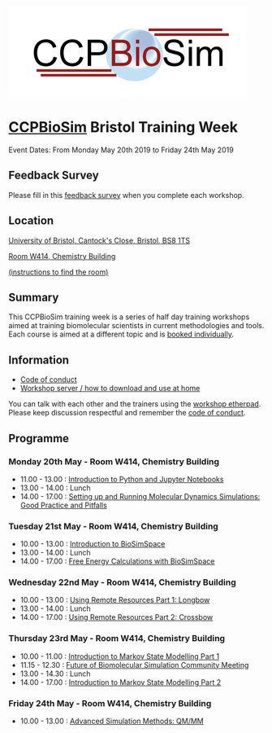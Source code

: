 ![CCPBioSim logo](../../images/ccpbiosim_logo.png)

# [CCPBioSim](https://ccpbiosim.ac.uk) Bristol Training Week

Event Dates: From Monday May 20th 2019 to Friday 24th May 2019

## Feedback Survey

Please fill in this [feedback survey](feedback.md) when you complete each
workshop.

## Location

[University of Bristol, Cantock's Close, Bristol, BS8 1TS](https://goo.gl/maps/qF8VTFMuYRC2)

[Room W414, Chemistry Building](room.md)

[(instructions to find the room)](room.md)

## Summary

This CCPBioSim training week is a series of half day training workshops aimed
at training biomolecular scientists in current methodologies and tools. Each
course is aimed at a different topic and is [booked individually](http://www.cvent.com/d/9tqvyd).

## Information

* [Code of conduct](https://ccpbiosim.github.io/workshop/events/bristol2019/conduct.html)
* [Workshop server / how to download and use at home](https://ccpbiosim.github.io/workshop/events/bristol2019/server.html)

You can talk with each other and the trainers using the
<a href="https://etherpad.net/p/ccpbiosim_bristol19" target="_blank">workshop etherpad</a>. Please
keep discussion respectful and remember the [code of conduct](https://ccpbiosim.github.io/workshop/events/bristol2019/conduct.html).

## Programme

### Monday 20th May - Room W414, Chemistry Building

* 11.00 - 13.00 : [Introduction to Python and Jupyter Notebooks](https://ccpbiosim.github.io/python_and_data)
* 13.00 - 14.00 : Lunch
* 14.00 - 17.00 : [Setting up and Running Molecular Dynamics Simulations: Good Practice and Pitfalls](https://ccpbiosim.github.io/md_workshop)

### Tuesday 21st May - Room W414, Chemistry Building

* 10.00 - 13.00 : [Introduction to BioSimSpace](https://ccpbiosim.github.io/biosimspace_workshop)
* 13.00 - 14.00 : Lunch
* 14.00 - 17.00 : [Free Energy Calculations with BioSimSpace]()

### Wednesday 22nd May - Room W414, Chemistry Building

* 10.00 - 13.00 : [Using Remote Resources Part 1: Longbow](https://github.com/CCPBioSim/longbow-workshop)
* 13.00 - 14.00 : Lunch
* 14.00 - 17.00 : [Using Remote Resources Part 2: Crossbow](https://github.com/CCPBioSim/longbow-workshop)

### Thursday 23rd May - Room W414, Chemistry Building

* 10.00 - 11.00 : [Introduction to Markov State Modelling Part 1](https://github.com/CCPBioSim/msm_workshop)
* 11.15 - 12.30 : [Future of Biomolecular Simulation Community Meeting]()
* 13.00 - 14.30 : Lunch
* 14.00 - 17.00 : [Introduction to Markov State Modelling Part 2](https://github.com/CCPBioSim/msm_workshop)

### Friday 24th May - Room W414, Chemistry Building

* 10.00 - 13.00 : [Advanced Simulation Methods: QM/MM](https://ccpbiosim.github.io/qmmm_workshop)
